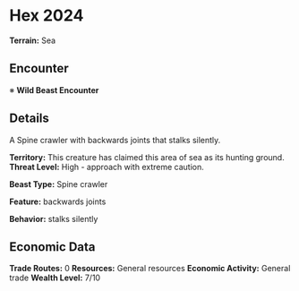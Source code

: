# Hex 2024

**Terrain:** Sea

## Encounter
※ **Wild Beast Encounter**

## Details
A Spine crawler with backwards joints that stalks silently.

**Territory:** This creature has claimed this area of sea as its hunting ground.
**Threat Level:** High - approach with extreme caution.

**Beast Type:** Spine crawler

**Feature:** backwards joints

**Behavior:** stalks silently

## Economic Data
**Trade Routes:** 0
**Resources:** General resources
**Economic Activity:** General trade
**Wealth Level:** 7/10
